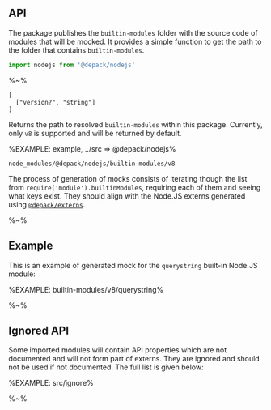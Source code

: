 ## API

The package publishes the `builtin-modules` folder with the source code of modules that will be mocked. It provides a simple function to get the path to the folder that contains `builtin-modules`.

```js
import nodejs from '@depack/nodejs'
```

%~%

```## getCorePath => string
[
  ["version?", "string"]
]
```

Returns the path to resolved `builtin-modules` within this package. Currently, only `v8` is supported and will be returned by default.

%EXAMPLE: example, ../src => @depack/nodejs%
<!-- %FORK example% -->
```
node_modules/@depack/nodejs/builtin-modules/v8
```

The process of generation of mocks consists of iterating though the list from `require('module').builtinModules`, requiring each of them and seeing what keys exist. They should align with the Node.JS externs generated using [`@depack/externs`](https://github.com/dpck/externs).

%~%

## Example

This is an example of generated mock for the `querystring` built-in Node.JS module:

%EXAMPLE: builtin-modules/v8/querystring%

%~%

## Ignored API

Some imported modules will contain API properties which are not documented and will not form part of externs. They are ignored and should not be used if not documented. The full list is given below:

%EXAMPLE: src/ignore%

%~%